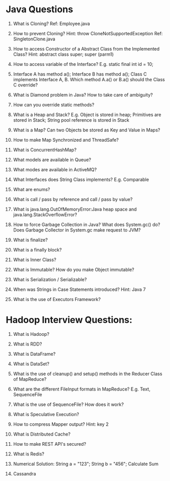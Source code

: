 # Java Questions

1. What is Cloning?
Ref: Employee.java

2. How to prevent Cloning? Hint: throw CloneNotSupportedException
Ref: SingletonClone.java
 
3. How to access Constructor of a Abstract Class from the Implemented Class?  Hint: abstract class super; super (parm1)

4. How to access variable of the Interface? E.g. static final int id = 10;

5. Interface A has method a(); Interface B has method a(); Class C implements Interface A, B. Which method A.a() or B.a() should the Class C override?

6. What is Diamond problem in Java?  How to take care of ambiguity?

7. How can you override static methods?

8. What is a Heap and Stack?  E.g. Object is stored in heap; Primitives are stored in Stack; String pool reference is stored in Stack

9. What is a Map? Can two Objects be stored as Key and Value in Maps? 

10. How to make Map Synchronized and ThreadSafe?

11. What is ConcurrentHashMap?

12. What models are available in Queue?

13. What modes are available in ActiveMQ?

14. What Interfaces does String Class implements?  E.g. Comparable

15. What are enums?

16. What is call / pass by reference and call / pass by value?

17. What is java.lang.OutOfMemoryError:Java heap space and java.lang.StackOverflowError?

18. How to force Garbage Collection in Java?  What does System.gc() do?  Does Garbage Collector in System.gc make request to JVM?

19. What is finalize?

20. What is a finally block?

21. What is Inner Class?

22. What is Immutable?  How do you make Object immutable?

23. What is Serialization / Serializable?

24. When was Strings in Case Statements introduced? Hint: Java 7

25. What is the use of Executors Framework?


# Hadoop Interview Questions:

1. What is Hadoop?

2. What is RDD?

3. What is DataFrame?

4. What is DataSet?

5. What is the use of cleanup() and setup() methods in the Reducer Class of MapReduce?

6. What are the different FileInput formats in MapReduce?  E.g. Text, SequenceFile

7. What is the use of SequenceFile?  How does it work?

8. What is Speculative Execution?

9. How to compress Mapper output? Hint: key 2

10. What is Distributed Cache?

11. How to make REST API's secured?

12. What is Redis?

13. Numerical Solution: String a = "123"; String b = "456"; Calculate Sum

14. Cassandra
